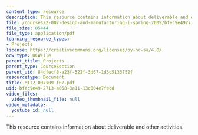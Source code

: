 ```yaml
---
content_type: resource
description: This resource contains information about deliverable and other activities.
file: /courses/2-007-design-and-manufacturing-i-spring-2009/bfec9e492713a8583a1113c004e7fecd_MIT2_007s09_f07.pdf
file_size: 85444
file_type: application/pdf
learning_resource_types:
- Projects
license: https://creativecommons.org/licenses/by-nc-sa/4.0/
ocw_type: OCWFile
parent_title: Projects
parent_type: CourseSection
parent_uid: 84dfecf8-a23f-522f-3d67-1d5c5133752f
resourcetype: Document
title: MIT2_007s09_f07.pdf
uid: bfec9e49-2713-a858-3a11-13c004e7fecd
video_files:
  video_thumbnail_file: null
video_metadata:
  youtube_id: null
---
```

This resource contains information about deliverable and other activities.